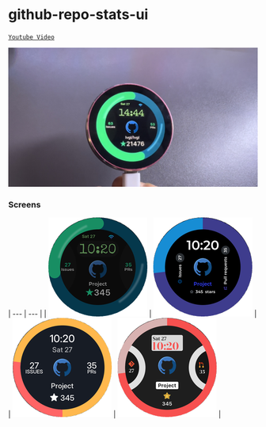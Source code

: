 # github-repo-stats-ui


[`Youtube Video`](https://youtu.be/cucrw9vIQ64)


![screenshot2](screenshot_2.jpg?raw=true "screenshot2")

### Screens

| --- | --- |
| ![main](lib/stats_ui/images/main_preview.png?raw=true "main") | ![screen2](lib/stats_ui/images/screen2_preview.png?raw=true "screen2") |
| ![screen3](lib/stats_ui/images/screen3_preview.png?raw=true "screen3") | ![screen4](lib/stats_ui/images/screen4_preview.png?raw=true "screen4") |